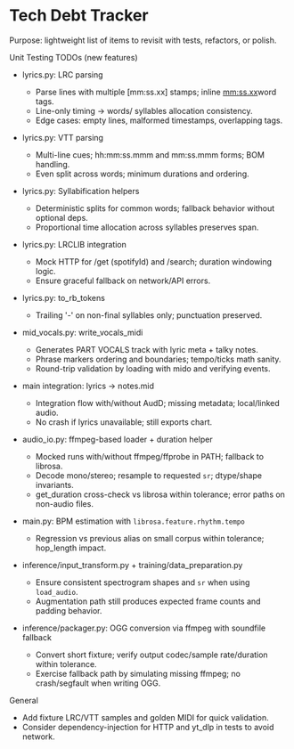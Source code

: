 Tech Debt Tracker
=================

Purpose: lightweight list of items to revisit with tests, refactors, or polish.

Unit Testing TODOs (new features)
- lyrics.py: LRC parsing
  - Parse lines with multiple [mm:ss.xx] stamps; inline <mm:ss.xx>word tags.
  - Line-only timing → words/ syllables allocation consistency.
  - Edge cases: empty lines, malformed timestamps, overlapping tags.
- lyrics.py: VTT parsing
  - Multi-line cues; hh:mm:ss.mmm and mm:ss.mmm forms; BOM handling.
  - Even split across words; minimum durations and ordering.
- lyrics.py: Syllabification helpers
  - Deterministic splits for common words; fallback behavior without optional deps.
  - Proportional time allocation across syllables preserves span.
- lyrics.py: LRCLIB integration
  - Mock HTTP for /get (spotifyId) and /search; duration windowing logic.
  - Ensure graceful fallback on network/API errors.
- lyrics.py: to_rb_tokens
  - Trailing '-' on non-final syllables only; punctuation preserved.
- mid_vocals.py: write_vocals_midi
  - Generates PART VOCALS track with lyric meta + talky notes.
  - Phrase markers ordering and boundaries; tempo/ticks math sanity.
  - Round-trip validation by loading with mido and verifying events.
- main integration: lyrics → notes.mid
  - Integration flow with/without AudD; missing metadata; local/linked audio.
  - No crash if lyrics unavailable; still exports chart.

- audio_io.py: ffmpeg-based loader + duration helper
  - Mocked runs with/without ffmpeg/ffprobe in PATH; fallback to librosa.
  - Decode mono/stereo; resample to requested `sr`; dtype/shape invariants.
  - get_duration cross-check vs librosa within tolerance; error paths on non-audio files.
- main.py: BPM estimation with `librosa.feature.rhythm.tempo`
  - Regression vs previous alias on small corpus within tolerance; hop_length impact.
- inference/input_transform.py + training/data_preparation.py
  - Ensure consistent spectrogram shapes and `sr` when using `load_audio`.
  - Augmentation path still produces expected frame counts and padding behavior.
- inference/packager.py: OGG conversion via ffmpeg with soundfile fallback
  - Convert short fixture; verify output codec/sample rate/duration within tolerance.
  - Exercise fallback path by simulating missing ffmpeg; no crash/segfault when writing OGG.

General
- Add fixture LRC/VTT samples and golden MIDI for quick validation.
- Consider dependency-injection for HTTP and yt_dlp in tests to avoid network.
